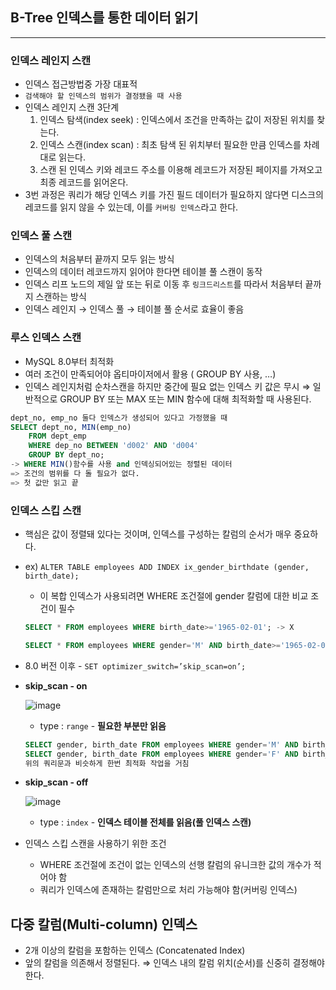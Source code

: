 ## B-Tree 인덱스를 통한 데이터 읽기

---

### 인덱스 레인지 스캔

- 인덱스 접근방법중 가장 대표적
- `검색해야 할 인덱스의 범위가 결정됐을 때 사용`
- 인덱스 레인지 스캔 3단계
    1. 인덱스 탐색(index seek) : 인덱스에서 조건을 만족하는 값이 저장된 위치를 찾는다.
    2. 인덱스 스캔(index scan) : 최초 탐색 된 위치부터 필요한 만큼 인덱스를 차례대로 읽는다.
    3. 스캔 된 인덱스 키와 레코드 주소를 이용해 레코드가 저장된 페이지를 가져오고 최종 레코드를 읽어온다.
- 3번 과정은 쿼리가 해당 인덱스 키를 가진 필드 데이터가 필요하지 않다면 디스크의 레코드를 읽지 않을 수 있는데,  이를 `커버링 인덱스`라고 한다.

### 인덱스 풀 스캔

- 인덱스의 처음부터 끝까지 모두 읽는 방식
- 인덱스의 데이터 레코드까지 읽어야 한다면 테이블 풀 스캔이 동작
- 인덱스 리프 노드의 제일 앞 또는 뒤로 이동 후 `링크드리스트`를 따라서 처음부터 끝까지 스캔하는 방식
- 인덱스 레인지 → 인덱스 풀 → 테이블 풀 순서로 효율이 좋음

### 루스 인덱스 스캔

- MySQL 8.0부터 최적화
- 여러 조건이 만족되어야 옵티마이저에서 활용 ( GROUP BY 사용, …)
- 인덱스 레인지처럼 순차스캔을 하지만 중간에 필요 없는 인덱스 키 값은 무시
⇒ 일반적으로 GROUP BY 또는 MAX 또는 MIN 함수에 대해 최적화할 때 사용된다.

```sql
dept_no, emp_no 둘다 인덱스가 생성되어 있다고 가정했을 때
SELECT dept_no, MIN(emp_no)
	FROM dept_emp
	WHERE dep_no BETWEEN 'd002' AND 'd004'
	GROUP BY dept_no;
-> WHERE MIN()함수를 사용 and 인덱싱되어있는 정렬된 데이터
=> 조건의 범위를 다 돌 필요가 없다.
=> 첫 값만 읽고 끝
```

### 인덱스 스킵 스캔

- 핵심은 값이 정렬돼 있다는 것이며, 인덱스를 구성하는 칼럼의 순서가 매우 중요하다.
- ex) `ALTER TABLE employees ADD INDEX ix_gender_birthdate (gender, birth_date);`
    - 이 복합 인덱스가 사용되려면 WHERE 조건절에 gender 칼럼에 대한 비교 조건이 필수
    
    ```sql
    SELECT * FROM employees WHERE birth_date>='1965-02-01'; -> X
    
    SELECT * FROM employees WHERE gender='M' AND birth_date>='1965-02-01'; -> O
    ```
    
- 8.0 버전 이후 - `SET optimizer_switch=’skip_scan=on’;`
- **skip_scan - on**
    
    ![image](https://github.com/user-attachments/assets/122c2083-34f5-44f1-b939-3e7cc5232d1d)

    
    - type : `range` - **필요한 부분만 읽음**
    
    ```sql
    SELECT gender, birth_date FROM employees WHERE gender='M' AND birth_date>='1965-02-01';
    SELECT gender, birth_date FROM employees WHERE gender='F' AND birth_date>='1965-02-01';
    위의 쿼리문과 비슷하게 한번 최적화 작업을 거침
    ```
    
- **skip_scan - off**
    
    ![image](https://github.com/user-attachments/assets/0560704e-4c04-4787-b793-4314268ec682)

    
    - type : `index` - **인덱스 테이블 전체를 읽음(풀 인덱스 스캔)**
- 인덱스 스킵 스캔을 사용하기 위한 조건
    - WHERE 조건절에 조건이 없는 인덱스의 선행 칼럼의 유니크한 값의 개수가 적어야 함
    - 쿼리가 인덱스에 존재하는 칼럼만으로 처리 가능해야 함(커버링 인덱스)
 
## 다중 칼럼(Multi-column) 인덱스

- 2개 이상의 칼럼을 포함하는 인덱스 (Concatenated Index)
- 앞의 칼럼을 의존해서 정렬된다.
⇒ 인덱스 내의 칼럼 위치(순서)를 신중히 결정해야 한다.

